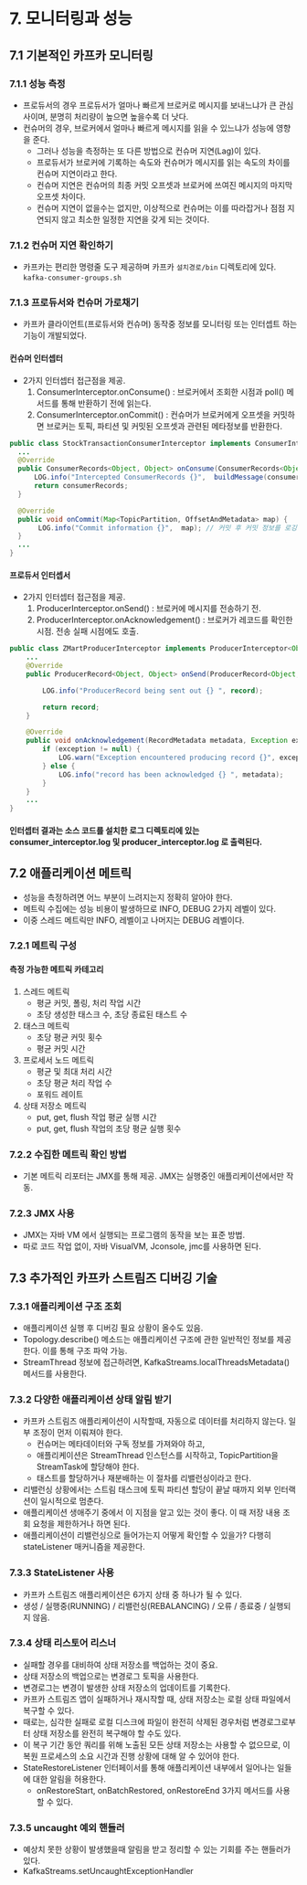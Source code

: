 # 7. 모니터링과 성능

## 7.1 기본적인 카프카 모니터링
### 7.1.1 성능 측정
 * 프로듀서의 경우 프로듀서가 얼마나 빠르게 브로커로 메시지를 보내느냐가 큰 관심사이며, 분명히 처리량이 높으면 높을수록 더 낫다.
 * 컨슈머의 경우, 브로커에서 얼마나 빠르게 메시지를 읽을 수 있느냐가 성능에 영향을 준다.
    * 그러나 성능을 측정하는 또 다른 방법으로 컨슈머 지연(Lag)이 있다.
    * 프로듀서가 브로커에 기록하는 속도와 컨슈머가 메시지를 읽는 속도의 차이를 컨슈머 지연이라고 한다.
    * 컨슈머 지연은 컨슈머의 최종 커밋 오프셋과 브로커에 쓰여진 메시지의 마지막 오프셋 차이다.
    * 컨슈머 지연이 없을수는 없지만, 이상적으로 컨슈머는 이를 따라잡거나 점점 지연되지 않고 최소한 일정한 지연을 갖게 되는 것이다.

### 7.1.2 컨슈머 지연 확인하기
 * 카프카는 편리한 명령줄 도구 제공하며 카프카 `설치경로/bin` 디렉토리에 있다. `kafka-consumer-groups.sh`


### 7.1.3 프로듀서와 컨슈머 가로채기
 * 카프카 클라이언트(프로듀서와 컨슈머) 동작중 정보를 모니터링 또는 인터셉트 하는 기능이 개발되었다.

#### 컨슈머 인터셉터
 * 2가지 인터셉터 접근점을 제공.
    1. ConsumerInterceptor.onConsume() : 브로커에서 조회한 시점과 poll() 메서드를 통해 반환하기 전에 읽는다.
    2. ConsumerInterceptor.onCommit() : 컨슈머가 브로커에게 오프셋을 커밋하면 브로커는 토픽, 파티션 및 커밋된 오프셋과 관련된 메타정보를 반환한다.

```java
public class StockTransactionConsumerInterceptor implements ConsumerInterceptor<Object, Object> {
  ... 
  @Override
  public ConsumerRecords<Object, Object> onConsume(ConsumerRecords<Object, Object> consumerRecords) {
      LOG.info("Intercepted ConsumerRecords {}",  buildMessage(consumerRecords.iterator())); // 레코드 처리전 로깅.
      return consumerRecords;
  }

  @Override
  public void onCommit(Map<TopicPartition, OffsetAndMetadata> map) {
       LOG.info("Commit information {}",  map); // 커밋 후 커밋 정보를 로깅.
  }
  ...
}
```


#### 프로듀서 인터셉서
 * 2가지 인터셉터 접근점을 제공.
    1. ProducerInterceptor.onSend() : 브로커에 메시지를 전송하기 전.
    2. ProducerInterceptor.onAcknowledgement() : 브로커가 레코드를 확인한 시점. 전송 실패 시점에도 호출.

```java
public class ZMartProducerInterceptor implements ProducerInterceptor<Object, Object> {
    ...
    @Override
    public ProducerRecord<Object, Object> onSend(ProducerRecord<Object, Object> record) {

        LOG.info("ProducerRecord being sent out {} ", record);

        return record;
    }

    @Override
    public void onAcknowledgement(RecordMetadata metadata, Exception exception) {
        if (exception != null) {
            LOG.warn("Exception encountered producing record {}", exception);
        } else {
            LOG.info("record has been acknowledged {} ", metadata);
        }
    }
    ...
}

```

#### 인터셉터 결과는 소스 코드를 설치한 로그 디렉토리에 있는 consumer_interceptor.log 및 producer_interceptor.log 로 출력된다.


## 7.2 애플리케이션 메트릭
 * 성능을 측정하려면 어느 부분이 느려지는지 정확히 알아야 한다.
 * 메트릭 수집에는 성능 비용이 발생하므로 INFO, DEBUG 2가지 레벨이 있다.
 * 이중 스레드 메트릭만 INFO, 레벨이고 나머지는 DEBUG 레벨이다.

### 7.2.1 메트릭 구성
#### 측정 가능한 메트릭 카테고리
1. 스레드 메트릭
   * 평균 커밋, 폴링, 처리 작업 시간
   * 초당 생성한 태스크 수, 초당 종료된 태스트 수 
2. 태스크 메트릭
   * 초당 평균 커밋 횟수
   * 평균 커밋 시간 
3. 프로세서 노드 메트릭
   * 평균 및 최대 처리 시간
   * 초당 평균 처리 작업 수
   * 포워드 레이트
4. 상태 저장소 메트릭
   * put, get, flush 작업 평균 실행 시간
   * put, get, flush 작업의 초당 평균 실행 횟수
### 7.2.2 수집한 메트릭 확인 방법
 * 기본 메트릭 리포터는 JMX를 통해 제공. JMX는 실행중인 애플리케이션에서만 작동.

### 7.2.3 JMX 사용
 * JMX는 자바 VM 에서 실행되는 프로그램의 동작을 보는 표준 방법.
 * 따로 코드 작업 없이, 자바 VisualVM, Jconsole, jmc를 사용하면 된다.

## 7.3 추가적인 카프카 스트림즈 디버깅 기술

### 7.3.1 애플리케이션 구조 조회
 * 애플리케이션 실행 후 디버깅 필요 상황이 올수도 있음.
 * Topology.describe() 메소드는 애플리케이션 구조에 관한 일반적인 정보를 제공한다. 이를 통해 구조 파악 가능.
 * StreamThread 정보에 접근하려면, KafkaStreams.localThreadsMetadata() 메서드를 사용한다.

### 7.3.2 다양한 애플리케이션 상태 알림 받기
 * 카프카 스트림즈 애플리케이션이 시작할때, 자동으로 데이터를 처리하지 않는다. 일부 조정이 먼저 이뤄져야 한다.
    * 컨슈머는 메타데이터와 구독 정보를 가져와야 하고,
    * 애플리케이션은 StreamThread 인스턴스를 시작하고, TopicPartition을 StreamTask에 할당해야 한다.
    * 태스트를 할당하거나 재분배하는 이 절차를 리밸런싱이라고 한다. 
 * 리밸런싱 상황에서는 스트림 태스크에 토픽 파티션 할당이 끝날 때까지 외부 인터랙션이 일시적으로 멈춘다.
 * 애플리케이션 생애주기 중에서 이 지점을 알고 있는 것이 좋다. 이 때 저장 내용 조회 요청을 제한하거나 하면 된다.
 * 애플리케이션이 리밸런싱으로 들어가는지 어떻게 확인할 수 있을가? 다행히 stateListener 매커니즘을 제공한다.

### 7.3.3 StateListener 사용
 * 카프카 스트림즈 애플리케이션은 6가지 상태 중 하나가 될 수 있다.
 * 생성 / 실행중(RUNNING) / 리밸런싱(REBALANCING) / 오류 / 종료중 / 실행되지 않음.

### 7.3.4 상태 리스토어 리스너
 * 실패할 경우를 대비하여 상태 저장소를 백업하는 것이 중요.
 * 상태 저장소의 백업으로는 변경로그 토픽을 사용한다.
 * 변경로그는 변경이 발생한 상태 저장소의 업데이트를 기록한다.
 * 카프카 스트림즈 앱이 실패하거나 재시작할 때, 상태 저장소는 로컬 상태 파일에서 복구할 수 있다.
 * 때로는, 심각한 실패로 로컬 디스크에 파일이 완전히 삭제된 경우처럼 변경로그로부터 상태 저장소를 완전히 복구해야 할 수도 있다.
 * 이 복구 기간 동안 쿼리를 위해 노출된 모든 상태 저장소는 사용할 수 없으므로, 이 복원 프로세스의 소요 시간과 진행 상황에 대해 알 수 있어야 한다.
 * StateRestoreListener 인터페이서를 통해 애플리케이션 내부에서 일어나는 일들에 대한 알림을 허용한다.
   * onRestoreStart, onBatchRestored, onRestoreEnd 3가지 메서드를 사용할 수 있다.

### 7.3.5 uncaught 예외 핸들러
 * 예상치 못한 상황이 발생했을때 알림을 받고 정리할 수 있는 기회를 주는 핸들러가 있다.
 * KafkaStreams.setUncaughtExceptionHandler


